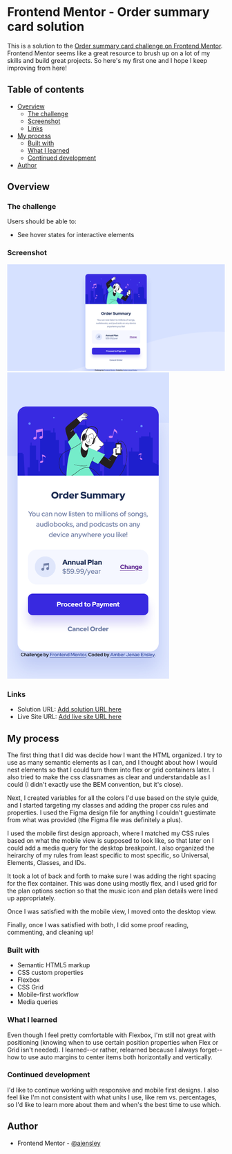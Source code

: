 # Frontend Mentor - Order summary card solution

This is a solution to the [Order summary card challenge on Frontend Mentor](https://www.frontendmentor.io/challenges/order-summary-component-QlPmajDUj). Frontend Mentor seems like a great resource to brush up on a lot of my skills and build great projects. So here's my first one and I hope I keep improving from here!

## Table of contents

- [Overview](#overview)
  - [The challenge](#the-challenge)
  - [Screenshot](#screenshot)
  - [Links](#links)
- [My process](#my-process)
  - [Built with](#built-with)
  - [What I learned](#what-i-learned)
  - [Continued development](#continued-development)
- [Author](#author)

## Overview

### The challenge

Users should be able to:

- See hover states for interactive elements

### Screenshot

![](./images/Screenshot-2021-10-30-at-18-35-39-desktop.png)
![](./images/Screenshot-2021-10-30-at-18-35-39-mobile.png)

### Links

- Solution URL: [Add solution URL here](https://github.com/amber-jenae-ensley/order-summary-component-fm)
- Live Site URL: [Add live site URL here](https://amber-jenae-ensley.github.io/order-summary-component-fm/)

## My process

The first thing that I did was decide how I want the HTML organized. I try to use as many semantic elements as I can, and I thought about how I would nest elements so that I could turn them into flex or grid containers later. I also tried to make the css classnames as clear and understandable as I could (I didn't exactly use the BEM convention, but it's close).

Next, I created variables for all the colors I'd use based on the style guide, and I started targeting my classes and adding the proper css rules and properties. I used the Figma design file for anything I couldn't guestimate from what was provided (the Figma file was definitely a plus).

I used the mobile first design approach, where I matched my CSS rules based on what the mobile view is supposed to look like, so that later on I could add a media query for the desktop breakpoint. I also organized the heirarchy of my rules from least specific to most specific, so Universal, Elements, Classes, and IDs.

It took a lot of back and forth to make sure I was adding the right spacing for the flex container. This was done using mostly flex, and I used grid for the plan options section so that the music icon and plan details were lined up appropriately. 

Once I was satisfied with the mobile view, I moved onto the desktop view.

Finally, once I was satisfied with both, I did some proof reading, commenting, and cleaning up!

### Built with

- Semantic HTML5 markup
- CSS custom properties
- Flexbox
- CSS Grid
- Mobile-first workflow
- Media queries

### What I learned

Even though I feel pretty comfortable with Flexbox, I'm still not great with positioning (knowing when to use certain position properties when Flex or Grid isn't needed). I learned--or rather, relearned because I always forget--how to use auto margins to center items both horizontally and vertically. 

### Continued development

I'd like to continue working with responsive and mobile first designs. I also feel like I'm not consistent with what units I use, like rem vs. percentages, so I'd like to learn more about them and when's the best time to use which. 


## Author

- Frontend Mentor - [@ajensley](https://www.frontendmentor.io/profile/ajensley)
